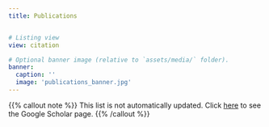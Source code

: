 ```yaml
---
title: Publications


# Listing view
view: citation

# Optional banner image (relative to `assets/media/` folder).
banner:
  caption: ''
  image: 'publications_banner.jpg'
---
```

{{% callout note %}}
This list is not automatically updated. Click [here](https://scholar.google.com/citations?user=jxBZFwQAAAAJ&hl=en) to see the Google Scholar page.
{{% /callout %}}
